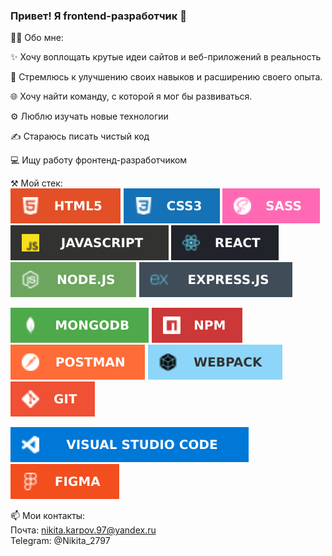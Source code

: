 ### Привет! Я frontend-разработчик 👋

👩‍💻 Обо мне:

✨ Хочу воплощать крутые идеи сайтов и веб-приложений в реальность

🏃 Стремлюсь к улучшению своих навыков и расширению своего опыта.

🌐 Хочу найти команду, с которой я мог бы развиваться.

⚙️ Люблю изучать новые технологии

✍ Стараюсь писать чистый код

💻 Ищу работу фронтенд-разработчиком

⚒️ Мой стек:  
![Image alt](https://github.com/Nikita9797/Nikita9797/blob/main/68747470733a2f2f696d672e736869656c64732e696f2f62616467652f68746d6c352d2532334533344632362e7376673f7374796c653d666f722d7468652d6261646765266c6f676f3d68746d6c35266c6f676f436f6c6f723d7768697465.svg)
![Image alt](https://github.com/Nikita9797/Nikita9797/blob/main/68747470733a2f2f696d672e736869656c64732e696f2f62616467652f637373332d2532333135373242362e7376673f7374796c653d666f722d7468652d6261646765266c6f676f3d63737333266c6f676f436f6c6f723d7768697465.svg)
![Image alt](https://github.com/Nikita9797/Nikita9797/blob/main/68747470733a2f2f696d672e736869656c64732e696f2f62616467652f534153532d686f7470696e6b2e7376673f7374796c653d666f722d7468652d6261646765266c6f676f3d53415353266c6f676f436f6c6f723d7768697465.svg)  
![Image alt](https://github.com/Nikita9797/Nikita9797/blob/main/68747470733a2f2f696d672e736869656c64732e696f2f62616467652f6a6176617363726970742d2532333332333333302e7376673f7374796c653d666f722d7468652d6261646765266c6f676f3d6a617661736372697074266c6f676f436f6c6f723d2532334637444631.svg)
![Image alt](https://github.com/Nikita9797/Nikita9797/blob/main/68747470733a2f2f696d672e736869656c64732e696f2f62616467652f72656163742d2532333230323332612e7376673f7374796c653d666f722d7468652d6261646765266c6f676f3d7265616374266c6f676f436f6c6f723d253233363144414642.svg)  
![Image alt](https://github.com/Nikita9797/Nikita9797/blob/main/68747470733a2f2f696d672e736869656c64732e696f2f62616467652f6e6f64652e6a732d3644413535463f7374796c653d666f722d7468652d6261646765266c6f676f3d6e6f64652e6a73266c6f676f436f6c6f723d7768697465.svg)
![Image alt](https://github.com/Nikita9797/Nikita9797/blob/main/68747470733a2f2f696d672e736869656c64732e696f2f62616467652f657870726573732e6a732d2532333430346435392e7376673f7374796c653d666f722d7468652d6261646765266c6f676f3d65787072657373266c6f676f436f6c6f723d253233363144414642.svg)




![Image alt](https://github.com/Nikita9797/Nikita9797/blob/main/68747470733a2f2f696d672e736869656c64732e696f2f62616467652f4d6f6e676f44422d2532333465613934622e7376673f7374796c653d666f722d7468652d6261646765266c6f676f3d6d6f6e676f6462266c6f676f436f6c6f723d7768697465.svg)
![Image alt](https://github.com/Nikita9797/Nikita9797/blob/main/68747470733a2f2f696d672e736869656c64732e696f2f62616467652f4e504d2d2532334342333833372e7376673f7374796c653d666f722d7468652d6261646765266c6f676f3d6e706d266c6f676f436f6c6f723d7768697465.svg)
![Image alt](https://github.com/Nikita9797/Nikita9797/blob/main/68747470733a2f2f696d672e736869656c64732e696f2f62616467652f506f73746d616e2d4646364333373f7374796c653d666f722d7468652d6261646765266c6f676f3d706f73746d616e266c6f676f436f6c6f723d7768697465.svg)
![Image alt](https://github.com/Nikita9797/Nikita9797/blob/main/68747470733a2f2f696d672e736869656c64732e696f2f62616467652f7765627061636b2d2532333844443646392e7376673f7374796c653d666f722d7468652d6261646765266c6f676f3d7765627061636b266c6f676f436f6c6f723d626c61636b.svg)
![Image alt](https://github.com/Nikita9797/Nikita9797/blob/main/68747470733a2f2f696d672e736869656c64732e696f2f62616467652f6769742d2532334630353033332e7376673f7374796c653d666f722d7468652d6261646765266c6f676f3d676974266c6f676f436f6c6f723d7768697465.svg)  


![Image alt](https://github.com/Nikita9797/Nikita9797/blob/main/68747470733a2f2f696d672e736869656c64732e696f2f62616467652f56697375616c25323053747564696f253230436f64652d3030373864372e7376673f7374796c653d666f722d7468652d6261646765266c6f676f3d76697375616c2d73747564696f2d636f6465266c.svg)
![Image alt](https://github.com/Nikita9797/Nikita9797/blob/main/68747470733a2f2f696d672e736869656c64732e696f2f62616467652f6669676d612d2532334632344531452e7376673f7374796c653d666f722d7468652d6261646765266c6f676f3d6669676d61266c6f676f436f6c6f723d7768697465.svg)  


📫 Мои контакты:  
Почта:  nikita.karpov.97@yandex.ru  
Telegram:  @Nikita_2797
<!--
**Nikita9797/Nikita9797** is a ✨ _special_ ✨ repository because its `README.md` (this file) appears on your GitHub profile.

Here are some ideas to get you started:

- 🔭 I’m currently working on ...
- 🌱 I’m currently learning ...
- 👯 I’m looking to collaborate on ...
- 🤔 I’m looking for help with ...
- 💬 Ask me about ...
- 📫 How to reach me: ...
- 😄 Pronouns: ...
- ⚡ Fun fact: ...
-->
